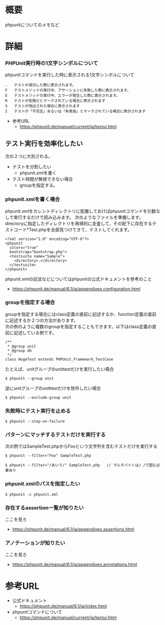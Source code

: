 # 概要
phpunitについてのメモなど

# 詳細
### PHPUnit実行時の1文字シンボルについて
phpunitコマンドを実行した時に表示される1文字シンボルについて

```
.   テストが成功した際に表示されます。 
F   テストメソッドの実行中、アサーションに失敗した際に表示されます。 
E   テストメソッドの実行中、エラーが発生した際に表示されます。 
R   テストが危険だとマークされている場合に表示されます
S   テストが飛ばされた場合に表示されます
I   テストが「不完全」あるいは「未実装」とマークされている場合に表示されます
```

- 参考URL
  - https://phpunit.de/manual/current/ja/textui.html

## テスト実行を効率化したい
次の２つに大別される。
- テストを分割したい
  - phpunit.xmlを書く
- テスト時間が無視できない場合
  - groupを指定する。


### phpunit.xmlを書く場合
phpunit.xmlをカレントディレクトリに配置しておけばphpunitコマンドを引数なしで実行するだけで読み込みます。
次のようなファイルを準備します。directoryに指定したディレクトリを再帰的に走査して、その配下に存在するテストコード*Test.phpを全部見つけてきて、テストしてくれます。
```
<?xml version="1.0" encoding="UTF-8"?>
<phpunit
  colors="true"
  bootstrap="bootstrap.php">
  <testsuite name="Sample">
    <directory>.</directory>
  </testsuite>
</phpunit>
```

phpunit.xmlの記法などについてはphpunitの公式ドキュメントを参考のこと
- https://phpunit.de/manual/6.1/ja/appendixes.configuration.html

### groupを指定する場合
groupを指定する場合にはclass定義の直前に記述するか、function定義の直前に記述するか２つの方法があります。  
次の例のように複数のgroupを指定することもできます。以下はclass定義の直前に記述している例です。
```
/**
 * @group unit
 * @group db
 */
class HogeTest extends PHPUnit_Framework_TestCase
```

たとえば、unitグループのunittestだけを実行したい場合
```
$ phpunit --group unit
```

逆にunitグループのunittestだけを除外したい場合
```
$ phpunit --exclude-group unit
```

### 失敗時にテスト実行を止める
```
$ phpunit --stop-on-failure
```

### パターンにマッチするテストだけを実行する
次の例ではSampleTest.phpからFooという文字列を含むテストだけを実行する
```
$ phpunit --filter="Foo" SampleTest.php

$ phpunit --filter="/あいう/" SampleTest.php   // マルチバイトは/ /で囲む必要あり
```

### phpunit.xmlのパスを指定したい
```
$ phpunit -c phpunit.xml 
```

### 存在するassertion一覧が知りたい
ここを見ろ
- https://phpunit.de/manual/6.1/ja/appendixes.assertions.html

### アノテーションが知りたい
ここを見ろ
- https://phpunit.de/manual/6.1/ja/appendixes.annotations.html

# 参考URL
- 公式ドキュメント
  - https://phpunit.de/manual/6.1/ja/index.html
- phpunitコマンドについて
  - https://phpunit.de/manual/current/ja/textui.html
